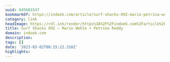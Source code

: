 ```yaml
---
uuid: 645601547
bookmarkOf: https://indoek.com/article/surf-shacks-092-mario-petrina-wehle/
category: link
headImage: https://rdl.ink/render/https%3A%2F%2Findoek.com%2Farticle%2Fsurf-shacks-092-mario-petrina-wehle%2F
title: Surf Shacks 092 – Mario Wehle + Petrina Reddy
domain: indoek.com
description:
tags: []
date: '2023-03-02T08:15:22.316Z'
highlights:
---
```




